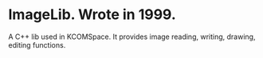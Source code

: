 # ImageLib. Wrote in 1999.<br/>
A C++ lib used in KCOMSpace. It provides image reading, writing, drawing, editing functions.
